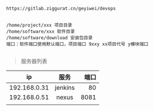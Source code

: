 ```
https://gitlab.ziggurat.cn/geyiwei/devops


/home/project/xxx 项目目录
/home/software/xxx 软件目录
/home/software/download 安装包目录
端口：软件端口使用默认端口，项目端口 9xxy xx项目代号 y模块端口


```





> 服务器列表

| ip           |  服务   | 端口 |
| ------------ | :-----: | ---: |
| 192.168.0.31 | jenkins |   80 |
| 192.168.0.51 |  nexus  | 8081 |
|              |         |      |

